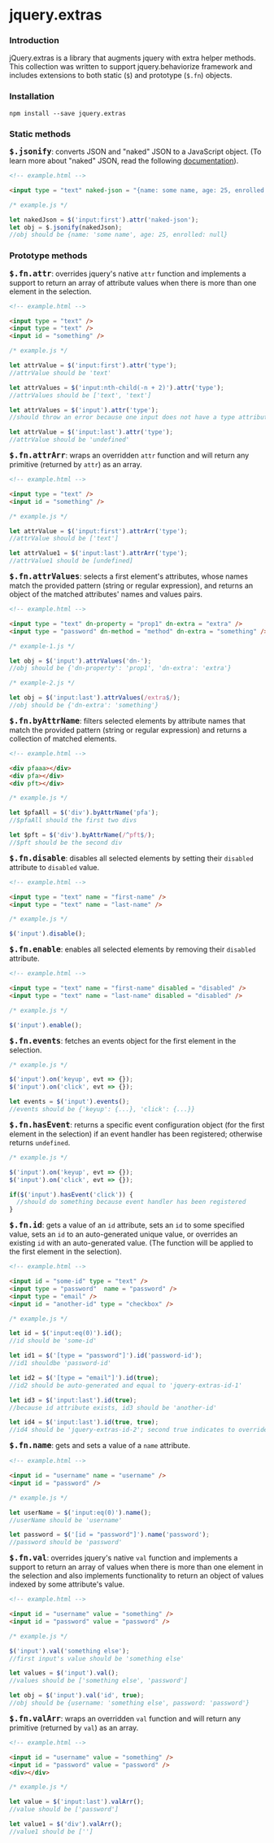 # jquery.extras

### Introduction

jQuery.extras is a library that augments jquery with extra helper methods. This 
collection was written to support jquery.behaviorize framework and includes 
extensions to both static (`$`) and prototype (`$.fn`) objects.

### Installation

`npm install --save jquery.extras`

### Static methods

<span style = "font-size: 18px;">**`$.jsonify`**</span>: converts JSON and 
"naked" JSON to a JavaScript object.  (To learn more about "naked" JSON, read the
following [documentation]).

```html
<!-- example.html -->

<input type = "text" naked-json = "{name: some name, age: 25, enrolled:}" />
```
```javascript
/* example.js */

let nakedJson = $('input:first').attr('naked-json');
let obj = $.jsonify(nakedJson);
//obj should be {name: 'some name', age: 25, enrolled: null}
```

### Prototype methods

<span style = "font-size: 18px">**`$.fn.attr`**</span>: overrides jquery's 
native `attr` function and implements a support to return an array of attribute
values when there is more than one element in the selection.

```html
<!-- example.html -->

<input type = "text" />
<input type = "text" />
<input id = "something" />
```
```javascript
/* example.js */

let attrValue = $('input:first').attr('type');
//attrValue should be 'text'

let attrValues = $('input:nth-child(-n + 2)').attr('type');
//attrValues should be ['text', 'text']

let attrValues = $('input').attr('type');
//should throw an error because one input does not have a type attribute

let attrValue = $('input:last').attr('type');
//attrValue should be 'undefined'
```

<span style = "font-size: 18px">**`$.fn.attrArr`**</span>: wraps an overridden
`attr` function and will return any primitive (returned by `attr`) as an array.

```html
<!-- example.html -->

<input type = "text" />
<input id = "something" />
```
```javascript
/* example.js */

let attrValue = $('input:first').attrArr('type');
//attrValue should be ['text']

let attrValue1 = $('input:last').attrArr('type');
//attrValue1 should be [undefined]
```

<span style = "font-size: 18px">**`$.fn.attrValues`**</span>: selects a first 
element's attributes, whose names match the provided pattern (string or regular
expression), and returns an object of the matched attributes' names and values 
pairs.

```html
<!-- example.html -->

<input type = "text" dn-property = "prop1" dn-extra = "extra" />
<input type = "password" dn-method = "method" dn-extra = "something" />
```
```javascript
/* example-1.js */

let obj = $('input').attrValues('dn-');
//obj should be {'dn-property': 'prop1', 'dn-extra': 'extra'}
```
```javascript
/* example-2.js */

let obj = $('input:last').attrValues(/extra$/);
//obj should be {'dn-extra': 'something'}
```

<span style = "font-size: 18px;">**`$.fn.byAttrName`**</span>: filters selected
elements by attribute names that match the provided pattern (string or regular 
expression) and returns a collection of matched elements.

```html
<!-- example.html -->

<div pfaaa></div>
<div pfa></div>
<div pft></div>
```
```javascript
/* example.js */

let $pfaAll = $('div').byAttrName('pfa');
//$pfaAll should the first two divs

let $pft = $('div').byAttrName(/^pft$/);
//$pft should be the second div
```

<span style = "font-size: 18px;">**`$.fn.disable`**</span>: disables all 
selected elements by setting their `disabled` attribute to `disabled` value.

```html
<!-- example.html -->

<input type = "text" name = "first-name" />
<input type = "text" name = "last-name" />
```
```javascript
/* example.js */

$('input').disable();
```

<span style = "font-size: 18px;">**`$.fn.enable`**</span>: enables all
selected elements by removing their `disabled` attribute.

```html
<!-- example.html -->

<input type = "text" name = "first-name" disabled = "disabled" />
<input type = "text" name = "last-name" disabled = "disabled" />
```
```javascript
/* example.js */

$('input').enable();
```

<span style = "font-size: 18px;">**`$.fn.events`**</span>: fetches an events
object for the first element in the selection.

```javascript
/* example.js */

$('input').on('keyup', evt => {});
$('input').on('click', evt => {});

let events = $('input').events();
//events should be {'keyup': {...}, 'click': {...}}
```

<span style = "font-size: 18px;">**`$.fn.hasEvent`**</span>: returns a specific 
event configuration object (for the first element in the selection) if an event 
handler has been registered; otherwise returns `undefined`.

```javascript
/* example.js */

$('input').on('keyup', evt => {});
$('input').on('click', evt => {});

if($('input').hasEvent('click')) {
  //should do something because event handler has been registered
}
```

<span style = "font-size: 18px;">**`$.fn.id`**</span>: gets a value of an `id`
attribute, sets an `id` to some specified value, sets an `id` to an 
auto-generated unique value, or overrides an existing `id` with an 
auto-generated value.  (The function will be applied to the first element
in the selection).

```html
<!-- example.html -->

<input id = "some-id" type = "text" />
<input type = "password"  name = "password" />
<input type = "email" />
<input id = "another-id" type = "checkbox" />
```
```javascript
/* example.js */

let id = $('input:eq(0)').id();
//id should be 'some-id'

let id1 = $('[type = "password"]').id('password-id');
//id1 shouldbe 'password-id'

let id2 = $('[type = "email"]').id(true);
//id2 should be auto-generated and equal to 'jquery-extras-id-1'

let id3 = $('input:last').id(true);
//because id attribute exists, id3 should be 'another-id'

let id4 = $('input:last').id(true, true);
//id4 should be 'jquery-extras-id-2'; second true indicates to override an existing id
```

<span style = "font-size: 18px;">**`$.fn.name`**</span>: gets and sets a value
of a `name` attribute.

```html
<!-- example.html -->

<input id = "username" name = "username" />
<input id = "password" />
```
```javascript
/* example.js */

let userName = $('input:eq(0)').name();
//userName should be 'username'

let password = $('[id = "password"]').name('password');
//password should be 'password'
```

<span style = "font-size: 18px;">**`$.fn.val`**</span>: overrides jquery's 
native `val` function and implements a support to return an array of values
when there is more than one element in the selection and also implements 
functionality to return an object of values indexed by some attribute's value.

```html
<!-- example.html -->

<input id = "username" value = "something" />
<input id = "password" value = "password" />
```
```javascript
/* example.js */

$('input').val('something else');
//first input's value should be 'something else'

let values = $('input').val();
//values should be ['something else', 'password']

let obj = $('input').val('id', true);
//obj should be {username: 'something else', password: 'password'}
```

<span style = "font-size: 18px">**`$.fn.valArr`**</span>: wraps an overridden
`val` function and will return any primitive (returned by `val`) as an array.

```html
<!-- example.html -->

<input id = "username" value = "something" />
<input id = "password" value = "password" />
<div></div>
```
```javascript
/* example.js */

let value = $('input:last').valArr();
//value should be ['password']

let value1 = $('div').valArr();
//value1 should be ['']
```


[documentation]: docs/NAKED-JSON.md
